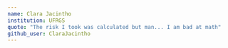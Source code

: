 ```yaml
---
name: Clara Jacintho
institution: UFRGS
quote: "The risk I took was calculated but man... I am bad at math"
github_user: ClaraJacintho
---
```

